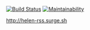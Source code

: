 [![Build Status](https://travis-ci.org/helenkyryliuk/project-lvl3-s402.svg?branch=master)](https://travis-ci.org/helenkyryliuk/project-lvl3-s390)
[![Maintainability](https://api.codeclimate.com/v1/badges/3a88c23d14c26e44e20c/maintainability)](https://codeclimate.com/github/helenkyryliuk/project-lvl3-s402/maintainability)

http://helen-rss.surge.sh